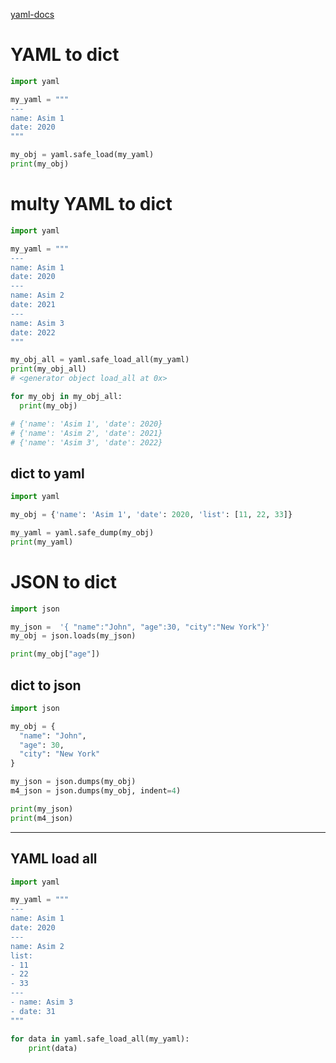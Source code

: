 [yaml-docs](https://www.cloudbees.com/blog/yaml-tutorial-everything-you-need-get-started)
# YAML to dict
```py
import yaml

my_yaml = """
---
name: Asim 1
date: 2020
"""

my_obj = yaml.safe_load(my_yaml)
print(my_obj)
```
# multy YAML to dict
```py
import yaml

my_yaml = """
---
name: Asim 1
date: 2020
---
name: Asim 2
date: 2021
---
name: Asim 3
date: 2022
"""

my_obj_all = yaml.safe_load_all(my_yaml)
print(my_obj_all)
# <generator object load_all at 0x>

for my_obj in my_obj_all:
  print(my_obj)

# {'name': 'Asim 1', 'date': 2020}
# {'name': 'Asim 2', 'date': 2021}
# {'name': 'Asim 3', 'date': 2022}
```


## dict to yaml
```py
import yaml

my_obj = {'name': 'Asim 1', 'date': 2020, 'list': [11, 22, 33]}

my_yaml = yaml.safe_dump(my_obj)
print(my_yaml)
```


# JSON to dict
```py
import json

my_json =  '{ "name":"John", "age":30, "city":"New York"}'
my_obj = json.loads(my_json)

print(my_obj["age"])
```

## dict to json
```py
import json

my_obj = {
  "name": "John",
  "age": 30,
  "city": "New York"
}

my_json = json.dumps(my_obj)
m4_json = json.dumps(my_obj, indent=4)

print(my_json)
print(m4_json)
```

---


## YAML load all
```py
import yaml

my_yaml = """
---
name: Asim 1
date: 2020
---
name: Asim 2
list:
- 11
- 22
- 33
---
- name: Asim 3
- date: 31
"""

for data in yaml.safe_load_all(my_yaml):
    print(data)
```
